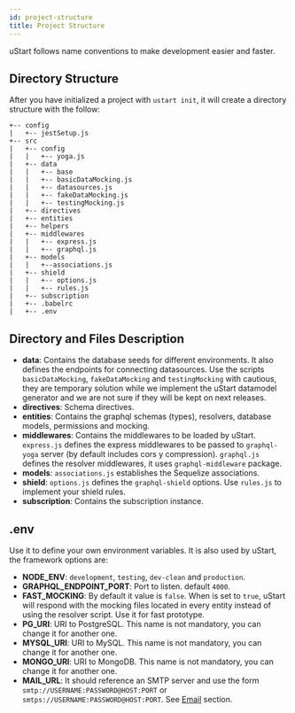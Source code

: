 ```yaml
---
id: project-structure
title: Project Structure
---
```


uStart follows name conventions to make development easier and faster.

## Directory Structure

After you have initialized a project with `ustart init`, it will create a directory structure with the follow:

```
+-- config
|   +-- jestSetup.js
+-- src
|   +-- config
|   |   +-- yoga.js
|   +-- data
|   |   +-- base
|   |   +-- basicDataMocking.js
|   |   +-- datasources.js
|   |   +-- fakeDataMocking.js
|   |   +-- testingMocking.js
|   +-- directives
|   +-- entities
|   +-- helpers
|   +-- middlewares
|   |   +-- express.js
|   |   +-- graphql.js
|   +-- models
|   |   +--associations.js
|   +-- shield
|   |   +-- options.js
|   |   +-- rules.js
|   +-- subscription
|   +-- .babelrc
|   +-- .env
```

## Directory and Files Description

* **data**: Contains the database seeds for different environments. It also defines the endpoints for connecting datasources. Use the scripts `basicDataMocking`, `fakeDataMocking` and `testingMocking` with cautious, they are temporary solution while we implement the uStart datamodel generator and we are not sure if they will be kept on next releases.
* **directives**: Schema directives.
* **entities**: Contains the graphql schemas (types), resolvers, database models, permissions and mocking.
* **middlewares**: Contains the middlewares to be loaded by uStart. `express.js` defines the express middlewares to be passed to `graphql-yoga` server (by default includes cors y compression). `graphql.js` defines the resolver middlewares, it uses `graphql-middleware` package.
* **models**: `associations.js` establishes the Sequelize associations.
* **shield**: `options.js` defines the `graphql-shield` options. Use `rules.js` to implement your shield rules.
* **subscription**: Contains the subscription instance.


## .env

Use it to define your own environment variables. It is also used by uStart, the framework options are:

* **NODE_ENV**: `development`, `testing`, `dev-clean` and `production`.
* **GRAPHQL_ENDPOINT_PORT**: Port to listen. default `4000`.
* **FAST_MOCKING**: By default it value is `false`. When is set to `true`, uStart will respond with the mocking files located in every entity instead of using the resolver script. Use it for fast prototype.
* **PG_URI**: URI to PostgreSQL. This name is not mandatory, you can change it for another one.
* **MYSQL_URI**: URI to MySQL. This name is not mandatory, you can change it for another one.
* **MONGO_URI**: URI to MongoDB. This name is not mandatory, you can change it for another one.
* **MAIL_URL**: It should reference an SMTP server and use the form `smtp://USERNAME:PASSWORD@HOST:PORT` or `smtps://USERNAME:PASSWORD@HOST:PORT`. See [Email](email.md) section.
